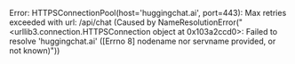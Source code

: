 Error: HTTPSConnectionPool(host='huggingchat.ai', port=443): Max retries exceeded with url: /api/chat (Caused by NameResolutionError("<urllib3.connection.HTTPSConnection object at 0x103a2ccd0>: Failed to resolve 'huggingchat.ai' ([Errno 8] nodename nor servname provided, or not known)"))